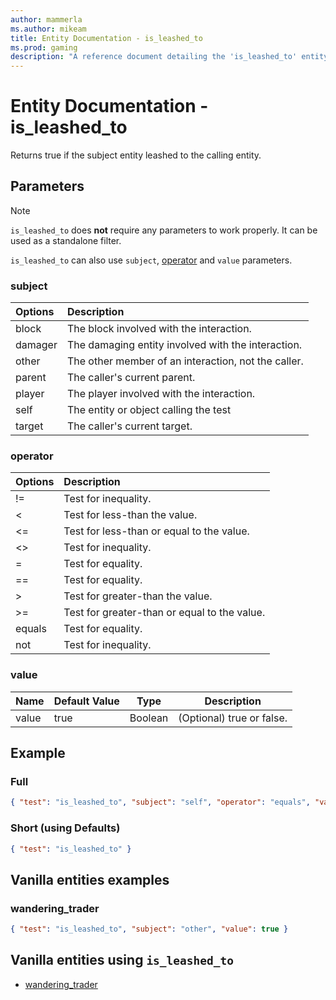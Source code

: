 ```yaml
---
author: mammerla
ms.author: mikeam
title: Entity Documentation - is_leashed_to
ms.prod: gaming
description: "A reference document detailing the 'is_leashed_to' entity filter"
---
```


# Entity Documentation - is_leashed_to

Returns true if the subject entity leashed to the calling entity.

## Parameters

> [!NOTE]
> `is_leashed_to` does **not** require any parameters to work properly. It can be used as a standalone filter.
>
> `is_leashed_to` can also use `subject`, [operator](../Definitions/NestedTables/operator.md) and `value` parameters.

### subject

| Options| Description |
|:-----------|:-----------|
| block| The block involved with the interaction. |
| damager| The damaging entity involved with the interaction. |
| other| The other member of an interaction, not the caller. |
| parent| The caller's current parent. |
| player| The player involved with the interaction. |
| self| The entity or object calling the test |
| target| The caller's current target. |

### operator

| Options| Description |
|:-----------|:-----------|
| !=| Test for inequality. |
| <| Test for less-than the value. |
| <=| Test for less-than or equal to the value. |
| <>| Test for inequality. |
| =| Test for equality. |
| ==| Test for equality. |
| >| Test for greater-than the value. |
| >=| Test for greater-than or equal to the value. |
| equals| Test for equality. |
| not| Test for inequality. |

### value

|Name |Default Value  |Type  |Description  |
|---------|---------|---------|---------|
|value |true |Boolean |(Optional) true or false. |

## Example

### Full

```json
{ "test": "is_leashed_to", "subject": "self", "operator": "equals", "value": true }
```

### Short (using Defaults)

```json
{ "test": "is_leashed_to" }
```

## Vanilla entities examples

### wandering_trader

```json
{ "test": "is_leashed_to", "subject": "other", "value": true }
```

## Vanilla entities using `is_leashed_to`

- [wandering_trader](../../../../Source/VanillaBehaviorPack_Snippets/entities/wandering_trader.md)
